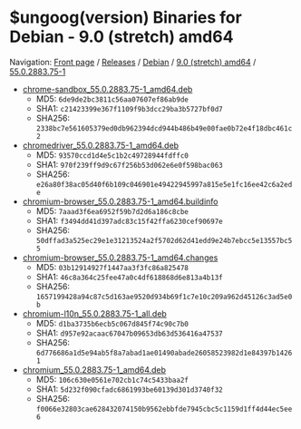 # $ungoog(version) Binaries for Debian - 9.0 (stretch) amd64

Navigation: [Front page](/) / [Releases](/releases/) / [Debian](/releases/debian) / [9.0 (stretch) amd64](/releases/debian/stretch_amd64) / [55.0.2883.75-1](/releases/debian/stretch_amd64/55.0.2883.75-1)


* [chrome-sandbox_55.0.2883.75-1_amd64.deb](https://github.com/Eloston/ungoogled-chromium/releases/download/55.0.2883.75-1/chrome-sandbox_55.0.2883.75-1_amd64.deb)
    * MD5: `6de9de2bc3811c56aa07607ef86ab9de`
    * SHA1: `c21423399e367f1109f9b3dcc29ba3b5727bf0d7`
    * SHA256: `2338bc7e561605379ed0db962394dcd944b486b49e00fae0b72e4f18dbc461c2`
* [chromedriver_55.0.2883.75-1_amd64.deb](https://github.com/Eloston/ungoogled-chromium/releases/download/55.0.2883.75-1/chromedriver_55.0.2883.75-1_amd64.deb)
    * MD5: `93570ccd1d4e5c1b2c49728944fdffc0`
    * SHA1: `970f239ff9d9c67f256b53d062e6e0f598bac063`
    * SHA256: `e26a80f38ac05d40f6b109c046901e49422945997a815e5e1fc16ee42c6a2ede`
* [chromium-browser_55.0.2883.75-1_amd64.buildinfo](https://github.com/Eloston/ungoogled-chromium/releases/download/55.0.2883.75-1/chromium-browser_55.0.2883.75-1_amd64.buildinfo)
    * MD5: `7aaad3f6ea6952f59b7d2d6a186c8cbe`
    * SHA1: `f3494dd41d397adc83c15f42ffa6230cef90697e`
    * SHA256: `50dffad3a525ec29e1e31213524a2f5702d62d41edd9e24b7ebcc5e13557bc55`
* [chromium-browser_55.0.2883.75-1_amd64.changes](https://github.com/Eloston/ungoogled-chromium/releases/download/55.0.2883.75-1/chromium-browser_55.0.2883.75-1_amd64.changes)
    * MD5: `03b12914927f1447aa3f3fc86a825478`
    * SHA1: `46c8a364c25fee47a0c4df618868d6e813a4b13f`
    * SHA256: `1657199428a94c87c5d163ae9520d934b69f1c7e10c209a962d45126c3ad5e0b`
* [chromium-l10n_55.0.2883.75-1_all.deb](https://github.com/Eloston/ungoogled-chromium/releases/download/55.0.2883.75-1/chromium-l10n_55.0.2883.75-1_all.deb)
    * MD5: `d1ba3735b6ecb5c067d845f74c90c7b0`
    * SHA1: `d957e92acaac67047b09653db63d536416a47537`
    * SHA256: `6d776686a1d5e94ab5f8a7abad1ae01490abade26058523982d1e84397b14261`
* [chromium_55.0.2883.75-1_amd64.deb](https://github.com/Eloston/ungoogled-chromium/releases/download/55.0.2883.75-1/chromium_55.0.2883.75-1_amd64.deb)
    * MD5: `106c630e0561e702cb1c74c5433baa2f`
    * SHA1: `5d232f090cfadc6861993be60139d301d3740f32`
    * SHA256: `f0066e32803cae628432074150b9562ebbfde7945cbc5c1159d1ff4d44ec5ee6`

